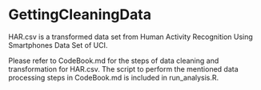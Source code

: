# GettingCleaningData
HAR.csv is a transformed data set from Human Activity Recognition Using Smartphones Data Set of UCI. 

Please refer to CodeBook.md for the steps of data cleaning and transformation for HAR.csv.
The script to perform the mentioned data processing steps in CodeBook.md is included in run_analysis.R.

